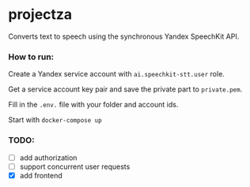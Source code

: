 # projectza

Converts text to speech using the synchronous Yandex SpeechKit API.

### How to run:
Create a Yandex service account with `ai.speechkit-stt.user` role.

Get a service account key pair and save the private part to  `private.pem`.

Fill in the `.env.` file with your folder and account ids.

Start with `docker-compose up`

### TODO:
- [ ] add authorization
- [ ] support concurrent user requests
- [x] add frontend
